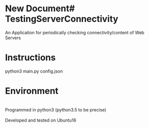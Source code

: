 # New Document# TestingServerConnectivity
An Application for periodically checking connectivity/content of Web Servers

# Instructions
python3 main.py config.json

# Environment
<br>Programmed in python3 (python3.5 to be precise) </br>
<br>Developed and tested on Ubuntu16 </br>
